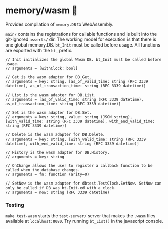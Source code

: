 # memory/wasm 🧩

Provides compilation of `memory.DB` to WebAssembly.

`main/` contains the registrations for callable functions and is built into the git-ignored `asserts/` dir. The working model for execution is that there is one global memory.DB. `bt_Init` must be called before usage. All functions are exported with the `bt_` prefix.

```
// Init initializes the global Wasm DB. bt_Init must be called before usage.
// arguments = [withClock: bool]

// Get is the wasm adapter for DB.Get.
// arguments = key: string, [as_of_valid_time: string (RFC 3339 datetime), as_of_transaction_time: string (RFC 3339 datetime)]

// List is the wasm adapter for DB.List.
// arguments = [as_of_valid_time: string (RFC 3339 datetime), as_of_transaction_time: string (RFC 3339 datetime)]

// Set is the wasm adapter for DB.Set.
// arguments = key: string, value: string (JSON string), [with_valid_time: string (RFC 3339 datetime), with_end_valid_time: string (RFC 3339 datetime)]

// Delete is the wasm adapter for DB.Delete.
// arguments = key: string, [with_valid_time: string (RFC 3339 datetime), with_end_valid_time: string (RFC 3339 datetime)]

// History is the wasm adapter for DB.History.
// arguments = key: string

// OnChange allows the user to register a callback function to be called when the database changes.
// arguments = fn: function (arity=0)

// SetNow is the wasm adapter for dbtest.TestClock.SetNow. SetNow can only be called if DB was bt.Init-ed with a clock.
// arguments = now: string (RFC 3339 datetime)
```

### Testing

`make test-wasm` starts the `test-server/` server that makes the `.wasm` files available at `localhost:8080`. Try running `bt_List()` in the javascript console.

